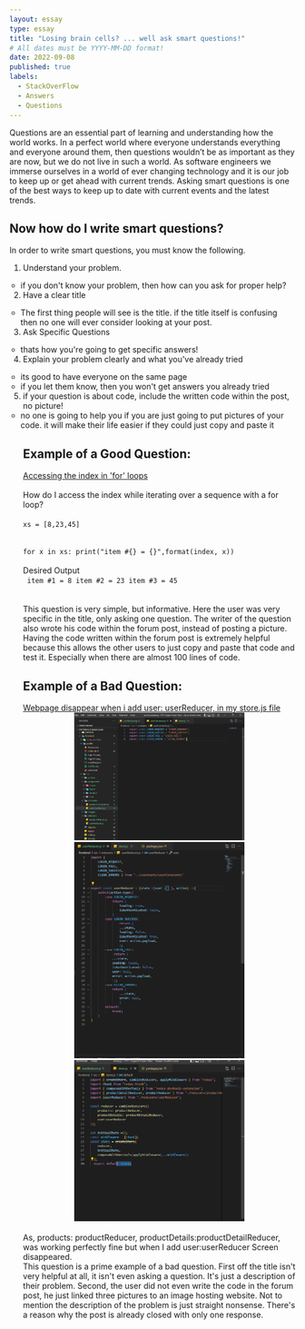 ```yaml
---
layout: essay
type: essay
title: "Losing brain cells? ... well ask smart questions!"
# All dates must be YYYY-MM-DD format!
date: 2022-09-08
published: true
labels:
  - StackOverFlow
  - Answers
  - Questions
---
```


Questions are an essential part of learning and understanding how the world works. In a perfect world where everyone understands everything and everyone around them, then questions wouldn’t be as important as they are now, but we do not live in such a world. As software engineers we immerse ourselves in a world of ever changing technology and it is our job to keep up or get ahead  with current trends. Asking smart questions is one of the best ways to keep up to date with current events and the latest trends.

<h2>Now how do I write smart questions?</h2> 

In order to write smart questions, you must know the following.

<ol>
  <li>Understand your problem.</li>
    <ul style = "margin-left: -2em">
      <li>if you don't know your problem, then how can you ask for proper help?</li>
    </ul>
  <li>Have a clear title</li>
    <ul style = "margin-left: -2em">
    <li>The first thing people will see is the title. if the title itself is confusing then no one will ever consider looking at your post.</li>
    </ul>
  <li>Ask Specific Questions</li>
    <ul style = "margin-left: -2em">
    <li>thats how you're going to get specific answers!</li>
    </ul>
  <li>Explain your problem clearly and what you've already tried</li>
    <ul style = "margin-left: -2em">
    <li>its good to have everyone on the same page</li>
    <li>if you let them know, then you won't get answers you already tried</li>
    </ul>
  <li>if your question is about code, include the written code within the post, no picture!
    <ul style = "margin-left: -2em">
    <li>no one is going to help you if you are just going to put pictures of your code. it will make their life easier if they could just copy and paste it</li>
    </ul>
  

<h2> Example of a Good Question: </h2>
<a href = "https://stackoverflow.com/questions/522563/accessing-the-index-in-for-loops"> Accessing the index in 'for' loops </a>
<br>
<br>
How do I access the index while iterating over a sequence with a for loop?
<br>
<code>
xs = [8,23,45]

for x in xs:
  print("item #{} = {}",format(index, x))
</code>
<br>
<br>
Desired Output
<br>
<code>
item #1 = 8
item #2 = 23
item #3 = 45
</code>
<br>
<br>
This question is very simple, but informative. Here the user was very specific in the title, only asking one question. The writer of the question also wrote his code within the forum post, instead of posting a picture. Having the code written within the forum post is extremely helpful because this allows the other users to just copy and paste that code and test it. Especially when there are almost 100 lines of code.
<br>
<h2> Example of a Bad Question: </h2>
<a href = "https://stackoverflow.com/questions/73654192/webpage-disappear-when-i-add-user-userreducer-in-my-store-js-file"> Webpage disappear when i add user: userReducer, in my store.js file </a>

<div align = "center">
  <img width="300px" src="../img/smartquestions/trash1.png" class="img-thumbnail" >
  <img width="300px" src="../img/smartquestions/trash2.png" class="img-thumbnail" >
  <img width="300px" src="../img/smartquestions/trash3.png" class="img-thumbnail" >
</div>
<br>
As, products: productReducer, productDetails:productDetailReducer, was working perfectly fine but when I add user:userReducer Screen disappeared.
<br>
This question is a prime example of a bad question. First off the title isn't very helpful at all, it isn't even asking a question. It's just a description of their problem. Second, the user did not even write the code in the forum post, he just linked three pictures to an image hosting website. Not to mention the description of the problem is just straight nonsense. There's a reason why the post is already closed with only one response.

